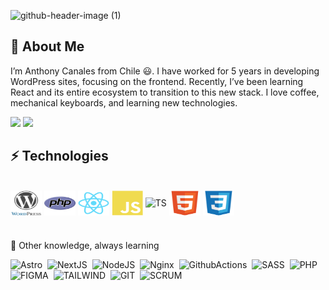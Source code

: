 ![github-header-image (1)](https://github.com/AnthCa/AnthCa/assets/18436062/555daae9-da08-409d-b785-40737e9118ce)

## 👾 About Me
I’m Anthony Canales from Chile 😃. I have worked for 5 years in developing WordPress sites, focusing on the frontend. Recently, I’ve been learning React and its entire ecosystem to transition to this new stack. I love coffee, mechanical keyboards, and learning new technologies.

<div> 
 <a href="[https://www.linkedin.com/in/anthony-canales-ampuero-157928114/]"><img src="https://img.shields.io/badge/LinkedIn-0077B5?style=for-the-badge&logo=linkedin&logoColor=white"></a>
 <a href = "mailto:anthony.code8@gmail.com"><img src="https://img.shields.io/badge/Gmail-D14836?style=for-the-badge&logo=gmail&logoColor=white"></a>
</div>

## ⚡ Technologies

<div style="display: inline_block"><br>
  <img align="center" alt="Wordpress" height="40" width="50" src="https://raw.githubusercontent.com/devicons/devicon/master/icons/wordpress/wordpress-original.svg">
  <img align="center" alt="Tailwind" height="40" width="50" src="https://raw.githubusercontent.com/devicons/devicon/master/icons/php/php-original.svg">
 <img align="center" alt="React" height="40" width="50" src="https://raw.githubusercontent.com/devicons/devicon/master/icons/react/react-original.svg">
 <img align="center" alt="JS" height="40" width="50" src="https://raw.githubusercontent.com/devicons/devicon/master/icons/javascript/javascript-plain.svg">
 <img align="center" alt="TS" height="40" width="50" src="https://cdn.jsdelivr.net/gh/devicons/devicon/icons/typescript/typescript-original.svg">
 <img align="center" alt="HTML" height="40" width="50" src="https://raw.githubusercontent.com/devicons/devicon/master/icons/html5/html5-original.svg">
 <img align="center" alt="CSS" height="40" width="50" src="https://raw.githubusercontent.com/devicons/devicon/master/icons/css3/css3-original.svg">
</div>

#

:brain: Other knowledge, always learning


![Astro](https://img.shields.io/badge/Astro-white?logo=astro)&nbsp;
![NextJS](https://img.shields.io/badge/NextJS-white?logo=nextjs)&nbsp;
![NodeJS](https://img.shields.io/badge/NodeJS-339933.svg?&style=flat&logo=node.js&logoColor=white)&nbsp;
![Nginx](https://img.shields.io/badge/NGINX-269539.svg?&style=flat&logo=nginx&logoColor=white)&nbsp;
![GithubActions](https://img.shields.io/badge/Github%20actions-2088FF.svg?&style=flat&logo=github-actions&logoColor=white)&nbsp;
![SASS](https://img.shields.io/badge/SASS-CC6699.svg?&style=flat&logo=sass&logoColor=white)&nbsp;
![PHP](https://img.shields.io/badge/PHP-777BB4.svg?&style=flat&logo=php&logoColor=white)&nbsp;
![FIGMA](https://img.shields.io/badge/Figma-black?logo=figma)&nbsp;
![TAILWIND](https://img.shields.io/badge/Tailwind-278cb9?logo=tailwind)&nbsp;
![GIT](https://img.shields.io/badge/GIT-white?logo=git)&nbsp;
![SCRUM](https://img.shields.io/badge/SCRUM-3F74B3.svg?&style=flat&logo=ddd&logoColor=white)&nbsp;



  

 

